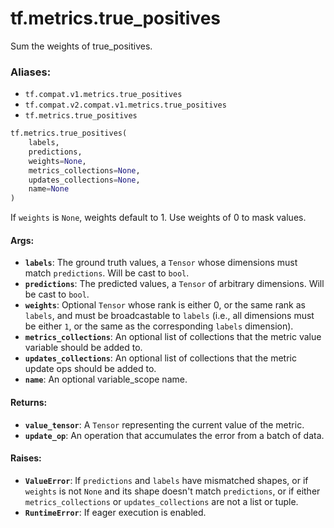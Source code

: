 <div itemscope itemtype="http://developers.google.com/ReferenceObject">
<meta itemprop="name" content="tf.metrics.true_positives" />
<meta itemprop="path" content="Stable" />
</div>

# tf.metrics.true_positives

Sum the weights of true_positives.

### Aliases:

* `tf.compat.v1.metrics.true_positives`
* `tf.compat.v2.compat.v1.metrics.true_positives`
* `tf.metrics.true_positives`

``` python
tf.metrics.true_positives(
    labels,
    predictions,
    weights=None,
    metrics_collections=None,
    updates_collections=None,
    name=None
)
```

<!-- Placeholder for "Used in" -->

If `weights` is `None`, weights default to 1. Use weights of 0 to mask values.

#### Args:


* <b>`labels`</b>: The ground truth values, a `Tensor` whose dimensions must match
  `predictions`. Will be cast to `bool`.
* <b>`predictions`</b>: The predicted values, a `Tensor` of arbitrary dimensions. Will
  be cast to `bool`.
* <b>`weights`</b>: Optional `Tensor` whose rank is either 0, or the same rank as
  `labels`, and must be broadcastable to `labels` (i.e., all dimensions must
  be either `1`, or the same as the corresponding `labels` dimension).
* <b>`metrics_collections`</b>: An optional list of collections that the metric
  value variable should be added to.
* <b>`updates_collections`</b>: An optional list of collections that the metric update
  ops should be added to.
* <b>`name`</b>: An optional variable_scope name.


#### Returns:


* <b>`value_tensor`</b>: A `Tensor` representing the current value of the metric.
* <b>`update_op`</b>: An operation that accumulates the error from a batch of data.


#### Raises:


* <b>`ValueError`</b>: If `predictions` and `labels` have mismatched shapes, or if
  `weights` is not `None` and its shape doesn't match `predictions`, or if
  either `metrics_collections` or `updates_collections` are not a list or
  tuple.
* <b>`RuntimeError`</b>: If eager execution is enabled.